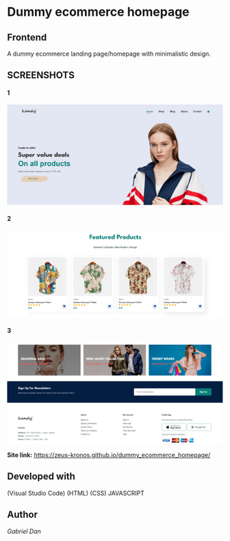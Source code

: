 ﻿# Dummy ecommerce homepage
 
## Frontend

A dummy ecommerce landing page/homepage with minimalistic design.

## SCREENSHOTS
#### 1
![](img/dummy_ecommerce.png)

#### 2
![](img/dummy_ecommerce1.png)

#### 3
![](img/dummy_ecommerce2.png)

**Site link:** https://zeus-kronos.github.io/dummy_ecommerce_homepage/

## Developed with
(Visual Studio Code)
(HTML)
(CSS)
JAVASCRIPT

## Author
*Gabriel Dan*
